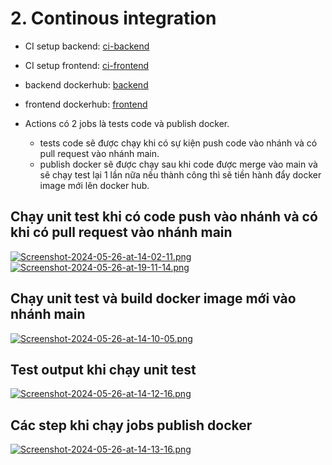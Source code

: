 # 2. Continous integration
- CI setup backend: [ci-backend](https://github.com/DoTruong1/vdt-backend/blob/main/.github/workflows/ci-test.yml)
- CI setup frontend: [ci-frontend](https://github.com/DoTruong1/vdt-frontend/blob/main/.github/workflows/publish-image.yml)
- backend dockerhub: [backend](https://hub.docker.com/repository/docker/dotruong1910/backend/general)
- frontend dockerhub: [frontend](https://hub.docker.com/repository/docker/dotruong1910/frontend/general)

- Actions có 2 jobs là tests code và publish docker.
  -  tests code sẽ được chạy khi có sự kiện push code vào nhánh và có pull request vào nhánh main.
  - publish docker sẽ được chạy sau khi code được merge vào main và sẽ chạy test lại 1 lần nữa nếu thành công thì sẽ tiền hành đẩy docker image mới lên docker hub.
## Chạy unit test khi có code push vào nhánh và có khi có pull request vào nhánh main
[![Screenshot-2024-05-26-at-14-02-11.png](https://i.postimg.cc/P5nKXx36/Screenshot-2024-05-26-at-14-02-11.png)](https://postimg.cc/1fMDM9Z6)
[![Screenshot-2024-05-26-at-19-11-14.png](https://i.postimg.cc/fW0z0Mjn/Screenshot-2024-05-26-at-19-11-14.png)](https://postimg.cc/z38ZsZc0)
## Chạy unit test và build docker image mới vào nhánh main
[![Screenshot-2024-05-26-at-14-10-05.png](https://i.postimg.cc/brBnZ690/Screenshot-2024-05-26-at-14-10-05.png)](https://postimg.cc/8fLc3m3s)

## Test output khi chạy unit test
[![Screenshot-2024-05-26-at-14-12-16.png](https://i.postimg.cc/pdz3k49T/Screenshot-2024-05-26-at-14-12-16.png)](https://postimg.cc/5H9P2PSd)

## Các step khi chạy jobs publish docker
[![Screenshot-2024-05-26-at-14-13-16.png](https://i.postimg.cc/qBbDc4mw/Screenshot-2024-05-26-at-14-13-16.png)](https://postimg.cc/DmGcnk34)
